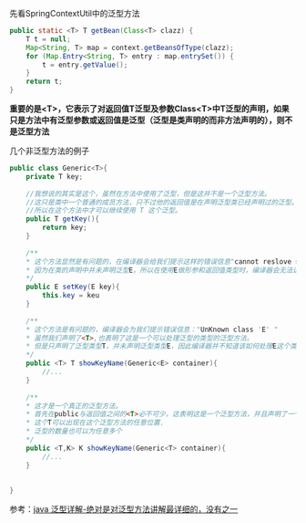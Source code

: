 先看SpringContextUtil中的泛型方法

```java
public static <T> T getBean(Class<T> clazz) {
    T t = null;
    Map<String, T> map = context.getBeansOfType(clazz);
    for (Map.Entry<String, T> entry : map.entrySet()) {
        t = entry.getValue();
    }
    return t;
}
```



**重要的是\<T\>，它表示了对返回值T泛型及参数Class\<T\>中T泛型的声明，如果只是方法中有泛型参数或返回值是泛型（泛型是类声明的而非方法声明的），则不是泛型方法** 



几个非泛型方法的例子

```java
public class Generic<T>{     
	private T key;
    
    //我想说的其实是这个，虽然在方法中使用了泛型，但是这并不是一个泛型方法。
    //这只是类中一个普通的成员方法，只不过他的返回值是在声明泛型类已经声明过的泛型。
    //所以在这个方法中才可以继续使用 T 这个泛型。
    public T getKey(){
     	return key;
    }
    
    /**
    * 这个方法显然是有问题的，在编译器会给我们提示这样的错误信息"cannot reslove symbol E"
    * 因为在类的声明中并未声明泛型E，所以在使用E做形参和返回值类型时，编译器会无法识别。
    */
    public E setKey(E key){
    	this.key = keu
    }
         
    /**
    * 这个方法是有问题的，编译器会为我们提示错误信息："UnKnown class 'E' "
    * 虽然我们声明了<T>,也表明了这是一个可以处理泛型的类型的泛型方法。
    * 但是只声明了泛型类型T，并未声明泛型类型E，因此编译器并不知道该如何处理E这个类型。
    */
    public <T> T showKeyName(Generic<E> container){
     	//...
    }  
    
    /** 
    * 这才是一个真正的泛型方法。
    * 首先在public与返回值之间的<T>必不可少，这表明这是一个泛型方法，并且声明了一个泛型T
    * 这个T可以出现在这个泛型方法的任意位置.
    * 泛型的数量也可以为任意多个 
    */
    public <T,K> K showKeyName(Generic<T> container){
    	//...
    }
      
    
}
```





参考：[java 泛型详解-绝对是对泛型方法讲解最详细的，没有之一](https://www.cnblogs.com/fnlingnzb-learner/p/7265104.html) 